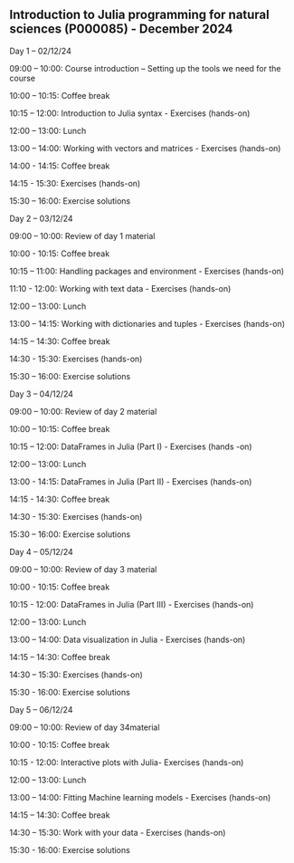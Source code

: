 ## Introduction to Julia programming for natural sciences (P000085) - December 2024

Day 1 – 02/12/24

09:00 – 10:00: Course introduction – Setting up the tools we need for the course

10:00 – 10:15: Coffee break 

10:15 – 12:00: Introduction to Julia syntax - Exercises (hands-on)

12:00 – 13:00: Lunch

13:00 – 14:00: Working with vectors and matrices - Exercises (hands-on) 

14:00 - 14:15: Coffee break 

14:15 - 15:30: Exercises (hands-on)

15:30 – 16:00: Exercise solutions

 

Day 2 – 03/12/24

09:00 – 10:00: Review of day 1 material

10:00 - 10:15: Coffee break 

10:15 – 11:00:  Handling packages and environment - Exercises (hands-on)

11:10 - 12:00: Working with text data - Exercises (hands-on)

12:00 – 13:00: Lunch

13:00 – 14:15: Working with dictionaries and tuples - Exercises (hands-on)

14:15 – 14:30: Coffee break

14:30 - 15:30: Exercises (hands-on)

15:30 – 16:00: Exercise solutions

 

Day 3 – 04/12/24

09:00 – 10:00: Review of day 2 material

10:00 – 10:15: Coffee break

10:15 – 12:00: DataFrames in Julia  (Part I) - Exercises (hands -on)

12:00 – 13:00: Lunch

13:00 - 14:15: DataFrames in Julia  (Part II) - Exercises (hands-on)

14:15 - 14:30: Coffee break

14:30 - 15:30: Exercises (hands-on)

15:30 – 16:00: Exercise solutions

 

Day 4 – 05/12/24

09:00 – 10:00: Review of day 3 material

10:00 - 10:15: Coffee break

10:15 - 12:00: DataFrames in Julia  (Part III) - Exercises (hands-on)

12:00 – 13:00: Lunch

13:00 – 14:00: Data visualization in Julia - Exercises (hands-on)

14:15 – 14:30: Coffee break

14:30 – 15:30: Exercises (hands-on)

15:30 - 16:00: Exercise solutions

 

Day 5 – 06/12/24 

09:00 – 10:00: Review of day 34material

10:00 - 10:15: Coffee break

10:15 - 12:00: Interactive plots with Julia- Exercises (hands-on)

12:00 – 13:00: Lunch

13:00 – 14:00: Fitting Machine learning models - Exercises (hands-on)

14:15 – 14:30: Coffee break

14:30 – 15:30: Work with your data - Exercises (hands-on)

15:30 - 16:00: Exercise solutions
